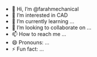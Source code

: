 - 👋 Hi, I’m @farahmechanical
- 👀 I’m interested in CAD 
- 🌱 I’m currently learning ...
- 💞️ I’m looking to collaborate on ...
- 📫 How to reach me ...
- 😄 Pronouns: ...
- ⚡ Fun fact: ...

<!---
farahmechanical/farahmechanical is a ✨ special ✨ repository because its `README.md` (this file) appears on your GitHub profile.
You can click the Preview link to take a look at your changes.
--->
